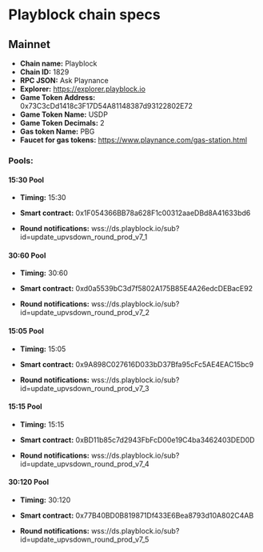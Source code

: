 # Playblock chain specs

## Mainnet
- **Chain name:** Playblock
- **Chain ID:** 1829
- **RPC JSON:** Ask Playnance
- **Explorer:** https://explorer.playblock.io
- **Game Token Address:** 0x73C3cDd1418c3F17D54A81148387d93122802E72
- **Game Token Name:** USDP
- **Game Token Decimals:** 2
- **Gas token Name:** PBG
- **Faucet for gas tokens:** https://www.playnance.com/gas-station.html

### Pools:
#### 15:30 Pool
- **Timing:** 15:30

- **Smart contract:** 0x1F054366BB78a628F1c00312aaeDBd8A41633bd6

- **Round notifications:** wss://ds.playblock.io/sub?id=update_upvsdown_round_prod_v7_1

#### 30:60 Pool

- **Timing:** 30:60

- **Smart contract:** 0xd0a5539bC3d7f5802A175B85E4A26edcDEBacE92

- **Round notifications:** wss://ds.playblock.io/sub?id=update_upvsdown_round_prod_v7_2

#### 15:05 Pool

- **Timing:** 15:05

- **Smart contract:** 0x9A898C027616D033bD37Bfa95cFc5AE4EAC15bc9

- **Round notifications:** wss://ds.playblock.io/sub?id=update_upvsdown_round_prod_v7_3

#### 15:15 Pool

- **Timing:** 15:15

- **Smart contract:** 0xBD11b85c7d2943FbFcD00e19C4ba3462403DED0D

- **Round notifications:** wss://ds.playblock.io/sub?id=update_upvsdown_round_prod_v7_4

#### 30:120 Pool
- **Timing:** 30:120
  
- **Smart contract:** 0x77B40BD0B819871Df433E6Bea8793d10A802C4AB
  
- **Round notifications:** wss://ds.playblock.io/sub?id=update_upvsdown_round_prod_v7_5
